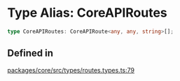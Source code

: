 # Type Alias: CoreAPIRoutes

```ts
type CoreAPIRoutes: CoreAPIRoute<any, any, string>[];
```

## Defined in

[packages/core/src/types/routes.types.ts:79](https://github.com/vramework/vramework/blob/d6bdd98863fc2395b074502b5cd67b069031d73f/packages/core/src/types/routes.types.ts#L79)
